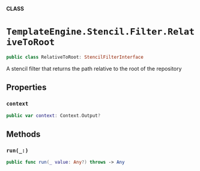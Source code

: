 **CLASS**

# `TemplateEngine.Stencil.Filter.RelativeToRoot`

```swift
public class RelativeToRoot: StencilFilterInterface
```

A stencil filter that returns the path relative to the root of the repository

## Properties
### `context`

```swift
public var context: Context.Output?
```

## Methods
### `run(_:)`

```swift
public func run(_ value: Any?) throws -> Any
```
